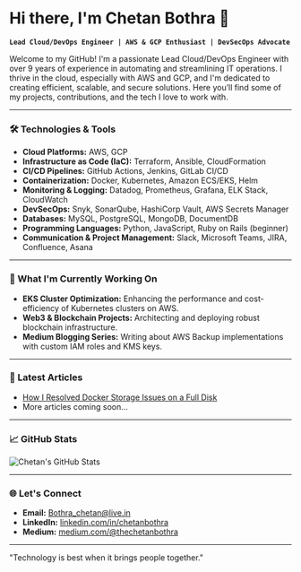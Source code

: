 # Hi there, I'm Chetan Bothra 👋

**`Lead Cloud/DevOps Engineer | AWS & GCP Enthusiast | DevSecOps Advocate`**

Welcome to my GitHub! I'm a passionate Lead Cloud/DevOps Engineer with over 9 years of experience in automating and streamlining IT operations. I thrive in the cloud, especially with AWS and GCP, and I'm dedicated to creating efficient, scalable, and secure solutions. Here you’ll find some of my projects, contributions, and the tech I love to work with.

---

### 🛠️ Technologies & Tools

- **Cloud Platforms:** AWS, GCP
- **Infrastructure as Code (IaC):** Terraform, Ansible, CloudFormation
- **CI/CD Pipelines:** GitHub Actions, Jenkins, GitLab CI/CD
- **Containerization:** Docker, Kubernetes, Amazon ECS/EKS, Helm
- **Monitoring & Logging:** Datadog, Prometheus, Grafana, ELK Stack, CloudWatch
- **DevSecOps:** Snyk, SonarQube, HashiCorp Vault, AWS Secrets Manager
- **Databases:** MySQL, PostgreSQL, MongoDB, DocumentDB
- **Programming Languages:** Python, JavaScript, Ruby on Rails (beginner)
- **Communication & Project Management:** Slack, Microsoft Teams, JIRA, Confluence, Asana

---

### 🚀 What I'm Currently Working On

- **EKS Cluster Optimization:** Enhancing the performance and cost-efficiency of Kubernetes clusters on AWS.
- **Web3 & Blockchain Projects:** Architecting and deploying robust blockchain infrastructure.
- **Medium Blogging Series:** Writing about AWS Backup implementations with custom IAM roles and KMS keys.

---

### 📝 Latest Articles

- [How I Resolved Docker Storage Issues on a Full Disk](https://thechetanbothra.medium.com/how-i-resolved-docker-storage-issues-on-a-full-disk-03903e563f20)
- More articles coming soon...

---

### 📈 GitHub Stats

![Chetan's GitHub Stats](https://github-readme-stats.vercel.app/api?username=chetanbothra&show_icons=true&theme=radical)

---

### 🌐 Let's Connect

- **Email:** [Bothra_chetan@live.in](mailto:Bothra_chetan@live.in)
- **LinkedIn:** [linkedin.com/in/chetanbothra](https://linkedin.com/in/chetanbothra)
- **Medium:** [medium.com/@thechetanbothra](https://medium.com/@thechetanbothra)

---

"Technology is best when it brings people together."
